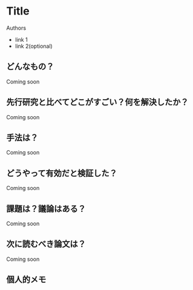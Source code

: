 # Title

Authors

* link 1
* link 2(optional)

## どんなもの？

Coming soon

## 先行研究と比べてどこがすごい？何を解決したか？

Coming soon

## 手法は？

Coming soon

## どうやって有効だと検証した？

Coming soon

## 課題は？議論はある？

Coming soon

## 次に読むべき論文は？

Coming soon

## 個人的メモ


